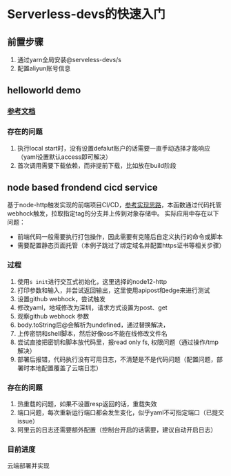 # Serverless-devs的快速入门

## 前置步骤
1. 通过yarn全局安装@serveless-devs/s
2. 配置aliyun账号信息

## helloworld demo

### [参考文档](https://github.com/devsapp/fc/blob/main/docs/Getting-started/Hello-world-application.md)

### 存在的问题
1. 执行local start时，没有设置defalut账户的话需要一直手动选择才能响应（yaml设置默认access即可解决）
2. 首次调用需要下载依赖，而非提前下载，比如放在build阶段

## node based frondend cicd service

基于node-http触发实现的前端项目CI/CD，[参考实现思路](https://bp.aliyun.com/detail/73?accounttraceid=90cce8fe2f794b50821f5ceb26efd02eetqb)，本函数通过代码托管webhock触发，拉取指定tag的分支并上传到对象存储中。
实际应用中存在以下问题：

- 前端代码一般需要执行打包操作，因此需要有克隆后自定义执行的命令或脚本
- 需要配置静态页面托管（本例子跳过了绑定域名并配置https证书等相关步骤）

### 过程
1. 使用`s init`进行交互式初始化，这里选择的node12-http
2. 打印参数和输入，并尝试返回输出，这里使用apipost和edge来进行测试
3. 设置github webhock，尝试触发
4. 修改yaml，地域修改为深圳，请求方式设置为post、get
5. 观察github webhock 参数
6. body.toString后@会解析为undefined，通过替换解决，
7. 上传密钥和shell脚本，然后好像oss不能在线修改文件名
8. 尝试直接把密钥和脚本放代码里，报read only fs, 权限问题（通过操作/tmp解决）
9. 部署后报错，代码执行没有可用日志，不清楚是不是代码问题（配置问题，部署时本地配置覆盖了云端日志）

### 存在的问题
1. 热重载的问题，如果不设置resp返回的话，重载失效
2. 端口问题，每次重新运行端口都会发生变化，似乎yaml不可指定端口（已提交issue）
3. 阿里云的日志还需要额外配置（控制台开启的话需要，建议自动开启日志）

### 目前进度
云端部署并实现